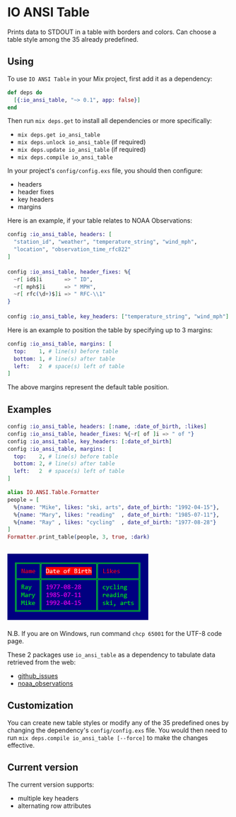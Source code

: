 
# IO ANSI Table

Prints data to STDOUT in a table with borders and colors.
Can choose a table style among the 35 already predefined.

## Using

To use `IO ANSI Table` in your Mix project, first add it as a dependency:

```elixir
def deps do
  [{:io_ansi_table, "~> 0.1", app: false}]
end
```

Then run `mix deps.get` to install all dependencies or more specifically:

  - `mix deps.get io_ansi_table`
  - `mix deps.unlock io_ansi_table` (if required)
  - `mix deps.update io_ansi_table` (if required)
  - `mix deps.compile io_ansi_table`

In your project's `config/config.exs` file, you should then configure:

  - headers
  - header fixes
  - key headers
  - margins

Here is an example, if your table relates to NOAA Observations:

```elixir
config :io_ansi_table, headers: [
  "station_id", "weather", "temperature_string", "wind_mph",
  "location", "observation_time_rfc822"
]

config :io_ansi_table, header_fixes: %{
  ~r[ id$]i       => " ID",
  ~r[ mph$]i      => " MPH",
  ~r[ rfc(\d+)$]i => " RFC-\\1"
}

config :io_ansi_table, key_headers: ["temperature_string", "wind_mph"]
```

Here is an example to position the table by specifying up to 3 margins:

```elixir
config :io_ansi_table, margins: [
  top:    1, # line(s) before table
  bottom: 1, # line(s) after table
  left:   2  # space(s) left of table
]
```

The above margins represent the default table position.

## Examples

```elixir
config :io_ansi_table, headers: [:name, :date_of_birth, :likes]
config :io_ansi_table, header_fixes: %{~r[ of ]i => " of "}
config :io_ansi_table, key_headers: [:date_of_birth]
config :io_ansi_table, margins: [
  top:    2, # line(s) before table
  bottom: 2, # line(s) after table
  left:   2  # space(s) left of table
]
```

```elixir
alias IO.ANSI.Table.Formatter
people = [
  %{name: "Mike", likes: "ski, arts", date_of_birth: "1992-04-15"},
  %{name: "Mary", likes: "reading"  , date_of_birth: "1985-07-11"},
  %{name: "Ray" , likes: "cycling"  , date_of_birth: "1977-08-28"}
]
Formatter.print_table(people, 3, true, :dark)
```
## ![print_table_people](images/print_table_people.png)

N.B. If you are on Windows, run command `chcp 65001` for the UTF-8 code page.

These 2 packages use `io_ansi_table` as a dependency to tabulate data retrieved from the web:
  - [github_issues](https://hex.pm/packages/github_issues)
  - [noaa_observations](https://hex.pm/packages/noaa_observations)

## Customization

You can create new table styles or modify any of the 35 predefined ones
by changing the dependency's `config/config.exs` file. You would then need to
run `mix deps.compile io_ansi_table [--force]` to make the changes effective.

## Current version

The current version supports:

  - multiple key headers
  - alternating row attributes

